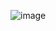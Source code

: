 ![image](https://github.com/Rahul-chaurasiya/Leetcode-Practice-Problem/assets/77222540/bb481f05-17a4-4aec-92d9-57980488f507)
